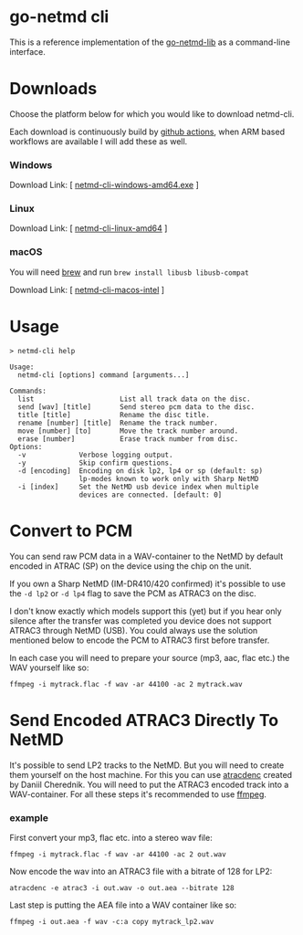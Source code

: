 # go-netmd cli

This is a reference implementation of the [go-netmd-lib](https://github.com/enimatek-nl/go-netmd-lib) as a command-line interface.

# Downloads

Choose the platform below for which you would like to download netmd-cli.

Each download is continuously build by [github actions](https://github.com/enimatek-nl/go-netmd-cli/actions), when ARM based workflows are available I will add these as well.

### Windows

Download Link: [ [netmd-cli-windows-amd64.exe](https://github.com/enimatek-nl/go-netmd-cli/releases/download/builds/netmd-cli-windows-amd64.exe) ]

### Linux

Download Link: [ [netmd-cli-linux-amd64](https://github.com/enimatek-nl/go-netmd-cli/releases/download/builds/netmd-cli-linux-amd64) ]

### macOS

You will need [brew](https://brew.sh) and run `brew install libusb libusb-compat`

Download Link: [ [netmd-cli-macos-intel](https://github.com/enimatek-nl/go-netmd-cli/releases/download/builds/netmd-cli-macos-intel) ]

# Usage
`> netmd-cli help`
```shell
Usage:
  netmd-cli [options] command [arguments...]

Commands:
  list                     List all track data on the disc.
  send [wav] [title]       Send stereo pcm data to the disc.
  title [title]            Rename the disc title.
  rename [number] [title]  Rename the track number.
  move [number] [to]       Move the track number around.
  erase [number]           Erase track number from disc.
Options:
  -v             Verbose logging output.
  -y             Skip confirm questions.
  -d [encoding]  Encoding on disk lp2, lp4 or sp (default: sp)
                 lp-modes known to work only with Sharp NetMD
  -i [index]     Set the NetMD usb device index when multiple
                 devices are connected. [default: 0]
```
# Convert to PCM
You can send raw PCM data in a WAV-container to the NetMD by default encoded in ATRAC (SP) on the device using the chip on the unit.

If you own a Sharp NetMD (IM-DR410/420 confirmed) it's possible to use the `-d lp2` or `-d lp4` flag to save the PCM as ATRAC3 on the disc.

I don't know exactly which models support this (yet) but if you hear only silence after the transfer was completed you device does not support ATRAC3 through NetMD (USB). You could always use the solution mentioned below to encode the PCM to ATRAC3 first before transfer.

In each case you will need to prepare your source (mp3, aac, flac etc.) the WAV yourself like so:
```shell
ffmpeg -i mytrack.flac -f wav -ar 44100 -ac 2 mytrack.wav
```

# Send Encoded ATRAC3 Directly To NetMD
It's possible to send LP2 tracks to the NetMD. But you will need to create them yourself on the host machine. For this you can use [atracdenc](https://github.com/dcherednik/atracdenc) created by Daniil Cherednik.
You will need to put the ATRAC3 encoded track into a WAV-container. For all these steps it's recommended to use [ffmpeg](https://ffmpeg.org).

### example
First convert your mp3, flac etc. into a stereo wav file:
```shell
ffmpeg -i mytrack.flac -f wav -ar 44100 -ac 2 out.wav
```
Now encode the wav into an ATRAC3 file with a bitrate of 128 for LP2:
```shell
atracdenc -e atrac3 -i out.wav -o out.aea --bitrate 128
```
Last step is putting the AEA file into a WAV container like so:
```shell
ffmpeg -i out.aea -f wav -c:a copy mytrack_lp2.wav
```
